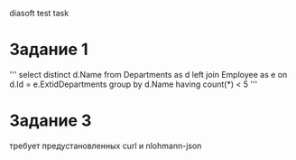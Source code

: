 diasoft test task

# Задание 1
'''
select distinct d.Name
from Departments as d left join Employee as e on d.Id = e.ExtidDepartments
group by d.Name having count(*) < 5
'''

# Задание 3
требует предустановленных curl и nlohmann-json